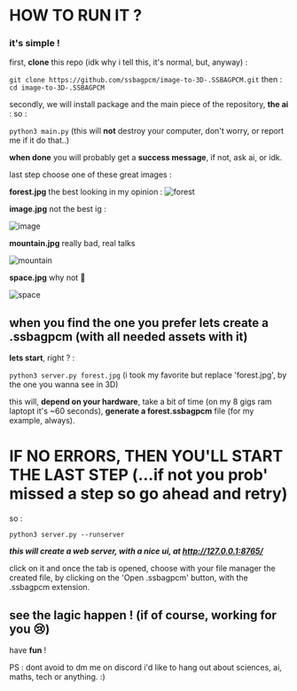 # HOW TO RUN IT ? 

### it's simple ! 

first, **clone** this repo (idk why i tell this, it's normal, but, anyway) :

`git clone https://github.com/ssbagpcm/image-to-3D-.SSBAGPCM.git`
 then : 
`cd image-to-3D-.SSBAGPCM`

secondly, we will install package and the main piece of the repository, **the ai** : 
 so : 

`python3 main.py` (this will **not** destroy your computer, don't worry, or report me if it do that..)

**when done** you will probably get a **success message**, if not, ask ai, or idk.

last step choose one of these great images : 

**forest.jpg** the best looking in my opinion :
![forest](https://github.com/user-attachments/assets/eb4ece47-4ab1-46cc-8b92-b7c2eee0f0b1)

**image.jpg** not the best ig : 

![image](https://github.com/user-attachments/assets/35bb506b-59c0-4326-aa45-ae2f035ab98b)

**mountain.jpg** really bad, real talks 

![mountain](https://github.com/user-attachments/assets/e9c5ba1f-9962-4072-9d23-8695a76c74fb)

**space.jpg** why not 🤔

![space](https://github.com/user-attachments/assets/f2892c35-53ff-45b7-b329-451a25bcf577)

## when you find the one you prefer lets create a .ssbagpcm (with all needed assets with it) 

**lets start**, right ? : 

`python3 server.py forest.jpg` (i took my favorite but replace 'forest.jpg', by the one you wanna see in 3D)

this will, **depend on your hardware**, take a bit of time (on my 8 gigs ram laptopt it's ~60 seconds), **generate a forest.ssbagpcm** file (for my example, always). 

# IF NO ERRORS, THEN YOU'LL START THE LAST STEP (...if not you prob' missed a step so go ahead and retry)
so : 

`python3 server.py --runserver`

***this will create a web server, with a nice ui, at http://127.0.0.1:8765/***

click on it and once the tab is opened, choose with your file manager the created file, by clicking on the 'Open .ssbagpcm' button, with the .ssbagpcm extension.

## see the lagic happen ! (if of course, working for you 😢)
have **fun** !

PS : dont avoid to dm me on discord i'd like to hang out about sciences, ai, maths, tech or anything. :) 
